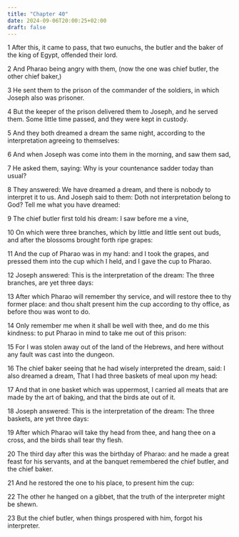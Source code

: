 ```yaml
---
title: "Chapter 40"
date: 2024-09-06T20:00:25+02:00
draft: false
---
```



1 After this, it came to pass, that two eunuchs, the butler and the baker of the king of Egypt, offended their lord.

2 And Pharao being angry with them, (now the one was chief butler, the other chief baker,)

3 He sent them to the prison of the commander of the soldiers, in which Joseph also was prisoner.

4 But the keeper of the prison delivered them to Joseph, and he served them. Some little time passed, and they were kept in custody.

5 And they both dreamed a dream the same night, according to the interpretation agreeing to themselves:

6 And when Joseph was come into them in the morning, and saw them sad,

7 He asked them, saying: Why is your countenance sadder today than usual?

8 They answered: We have dreamed a dream, and there is nobody to interpret it to us. And Joseph said to them: Doth not interpretation belong to God? Tell me what you have dreamed:

9 The chief butler first told his dream: I saw before me a vine,

10 On which were three branches, which by little and little sent out buds, and after the blossoms brought forth ripe grapes:

11 And the cup of Pharao was in my hand: and I took the grapes, and pressed them into the cup which I held, and I gave the cup to Pharao.

12 Joseph answered: This is the interpretation of the dream: The three branches, are yet three days:

13 After which Pharao will remember thy service, and will restore thee to thy former place: and thou shalt present him the cup according to thy office, as before thou was wont to do.

14 Only remember me when it shall be well with thee, and do me this kindness: to put Pharao in mind to take me out of this prison:

15 For I was stolen away out of the land of the Hebrews, and here without any fault was cast into the dungeon.

16 The chief baker seeing that he had wisely interpreted the dream, said: I also dreamed a dream, That I had three baskets of meal upon my head:

17 And that in one basket which was uppermost, I carried all meats that are made by the art of baking, and that the birds ate out of it.

18 Joseph answered: This is the interpretation of the dream: The three baskets, are yet three days:

19 After which Pharao will take thy head from thee, and hang thee on a cross, and the birds shall tear thy flesh.

20 The third day after this was the birthday of Pharao: and he made a great feast for his servants, and at the banquet remembered the chief butler, and the chief baker.

21 And he restored the one to his place, to present him the cup:

22 The other he hanged on a gibbet, that the truth of the interpreter might be shewn.

23 But the chief butler, when things prospered with him, forgot his interpreter.

